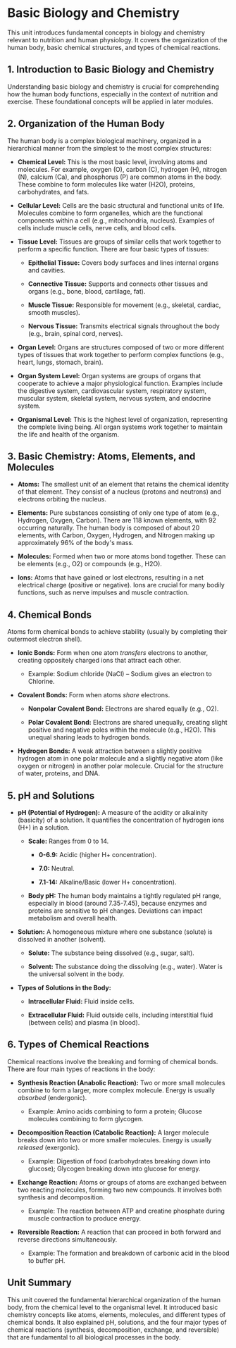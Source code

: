 Basic Biology and Chemistry
===========================

This unit introduces fundamental concepts in biology and chemistry relevant to nutrition and human physiology. It covers the organization of the human body, basic chemical structures, and types of chemical reactions.

1\. Introduction to Basic Biology and Chemistry
-----------------------------------------------

Understanding basic biology and chemistry is crucial for comprehending how the human body functions, especially in the context of nutrition and exercise. These foundational concepts will be applied in later modules.

2\. Organization of the Human Body
----------------------------------

The human body is a complex biological machinery, organized in a hierarchical manner from the simplest to the most complex structures:

*   **Chemical Level:** This is the most basic level, involving atoms and molecules. For example, oxygen (O), carbon (C), hydrogen (H), nitrogen (N), calcium (Ca), and phosphorus (P) are common atoms in the body. These combine to form molecules like water (H2​O), proteins, carbohydrates, and fats.
    
*   **Cellular Level:** Cells are the basic structural and functional units of life. Molecules combine to form organelles, which are the functional components within a cell (e.g., mitochondria, nucleus). Examples of cells include muscle cells, nerve cells, and blood cells.
    
*   **Tissue Level:** Tissues are groups of similar cells that work together to perform a specific function. There are four basic types of tissues:
    
    *   **Epithelial Tissue:** Covers body surfaces and lines internal organs and cavities.
        
    *   **Connective Tissue:** Supports and connects other tissues and organs (e.g., bone, blood, cartilage, fat).
        
    *   **Muscle Tissue:** Responsible for movement (e.g., skeletal, cardiac, smooth muscles).
        
    *   **Nervous Tissue:** Transmits electrical signals throughout the body (e.g., brain, spinal cord, nerves).
        
*   **Organ Level:** Organs are structures composed of two or more different types of tissues that work together to perform complex functions (e.g., heart, lungs, stomach, brain).
    
*   **Organ System Level:** Organ systems are groups of organs that cooperate to achieve a major physiological function. Examples include the digestive system, cardiovascular system, respiratory system, muscular system, skeletal system, nervous system, and endocrine system.
    
*   **Organismal Level:** This is the highest level of organization, representing the complete living being. All organ systems work together to maintain the life and health of the organism.
    

3\. Basic Chemistry: Atoms, Elements, and Molecules
---------------------------------------------------

*   **Atoms:** The smallest unit of an element that retains the chemical identity of that element. They consist of a nucleus (protons and neutrons) and electrons orbiting the nucleus.
    
*   **Elements:** Pure substances consisting of only one type of atom (e.g., Hydrogen, Oxygen, Carbon). There are 118 known elements, with 92 occurring naturally. The human body is composed of about 20 elements, with Carbon, Oxygen, Hydrogen, and Nitrogen making up approximately 96% of the body's mass.
    
*   **Molecules:** Formed when two or more atoms bond together. These can be elements (e.g., O2​) or compounds (e.g., H2​O).
    
*   **Ions:** Atoms that have gained or lost electrons, resulting in a net electrical charge (positive or negative). Ions are crucial for many bodily functions, such as nerve impulses and muscle contraction.
    

4\. Chemical Bonds
------------------

Atoms form chemical bonds to achieve stability (usually by completing their outermost electron shell).

*   **Ionic Bonds:** Form when one atom _transfers_ electrons to another, creating oppositely charged ions that attract each other.
    
    *   Example: Sodium chloride (NaCl) – Sodium gives an electron to Chlorine.
        
*   **Covalent Bonds:** Form when atoms _share_ electrons.
    
    *   **Nonpolar Covalent Bond:** Electrons are shared equally (e.g., O2​).
        
    *   **Polar Covalent Bond:** Electrons are shared unequally, creating slight positive and negative poles within the molecule (e.g., H2​O). This unequal sharing leads to hydrogen bonds.
        
*   **Hydrogen Bonds:** A weak attraction between a slightly positive hydrogen atom in one polar molecule and a slightly negative atom (like oxygen or nitrogen) in another polar molecule. Crucial for the structure of water, proteins, and DNA.
    

5\. pH and Solutions
--------------------

*   **pH (Potential of Hydrogen):** A measure of the acidity or alkalinity (basicity) of a solution. It quantifies the concentration of hydrogen ions (H+) in a solution.
    
    *   **Scale:** Ranges from 0 to 14.
        
        *   **0-6.9:** Acidic (higher H+ concentration).
            
        *   **7.0:** Neutral.
            
        *   **7.1-14:** Alkaline/Basic (lower H+ concentration).
            
    *   **Body pH:** The human body maintains a tightly regulated pH range, especially in blood (around 7.35-7.45), because enzymes and proteins are sensitive to pH changes. Deviations can impact metabolism and overall health.
        
*   **Solution:** A homogeneous mixture where one substance (solute) is dissolved in another (solvent).
    
    *   **Solute:** The substance being dissolved (e.g., sugar, salt).
        
    *   **Solvent:** The substance doing the dissolving (e.g., water). Water is the universal solvent in the body.
        
*   **Types of Solutions in the Body:**
    
    *   **Intracellular Fluid:** Fluid inside cells.
        
    *   **Extracellular Fluid:** Fluid outside cells, including interstitial fluid (between cells) and plasma (in blood).
        

6\. Types of Chemical Reactions
-------------------------------

Chemical reactions involve the breaking and forming of chemical bonds. There are four main types of reactions in the body:

*   **Synthesis Reaction (Anabolic Reaction):** Two or more small molecules combine to form a larger, more complex molecule. Energy is usually _absorbed_ (endergonic).
    
    *   Example: Amino acids combining to form a protein; Glucose molecules combining to form glycogen.
        
*   **Decomposition Reaction (Catabolic Reaction):** A larger molecule breaks down into two or more smaller molecules. Energy is usually _released_ (exergonic).
    
    *   Example: Digestion of food (carbohydrates breaking down into glucose); Glycogen breaking down into glucose for energy.
        
*   **Exchange Reaction:** Atoms or groups of atoms are exchanged between two reacting molecules, forming two new compounds. It involves both synthesis and decomposition.
    
    *   Example: The reaction between ATP and creatine phosphate during muscle contraction to produce energy.
        
*   **Reversible Reaction:** A reaction that can proceed in both forward and reverse directions simultaneously.
    
    *   Example: The formation and breakdown of carbonic acid in the blood to buffer pH.
        

Unit Summary
------------

This unit covered the fundamental hierarchical organization of the human body, from the chemical level to the organismal level. It introduced basic chemistry concepts like atoms, elements, molecules, and different types of chemical bonds. It also explained pH, solutions, and the four major types of chemical reactions (synthesis, decomposition, exchange, and reversible) that are fundamental to all biological processes in the body.